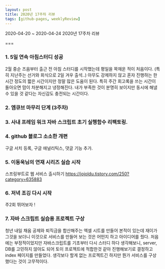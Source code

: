 ```yaml
---
layout: post
title: 2020년 17주차 리뷰
tags: [github-pages, weeklyReview]
---
```



2020-04-20 ~ 2020-04-24 2020년 17주차 리뷰

===
### 1. 5일 연속 아침스터디 성공
2월 중순 즈음부터 출근 전 아침 스터디를 시작했는데 평일을 꽉채운 적이 처음이다. (특히 지난주는 선거와 회식으로 2일 겨우 출석..)
아무도 강제하지 않고 혼자 진행하는 한시간 정도의 짧은 시간이지만 정말 많은 도움이 된다. 특히 주간 회고록을 쓰는 시간이 돌아오면 맘이 차분해지고 냉정해진다. 내가 부족한 것이 분명히 보이지만 동시에 해낼 수 있을 것 같다는 자신감도 충전되는 시간이다.


### 2. 엠큐브 마무리 단계 (3주차)


### 3. 사내 프레임 워크 자바 스크립트 초기 실행함수 리팩토링.


### 4. github 블로그 소소한 개편
구글 서치 등록, 구글 애널리틱스, 댓글 기능 추가.


### 5. 이동욱님의 연재 시리즈 실습 시작
스프링부트로 웹 서비스 출시하기 https://jojoldu.tistory.com/250?category=635883


### 6. 저녁 조깅 다시 시작
주2회 뛰어보자 !


### 7. 자바 스크립트 실습용 프로젝트 구상
청년 내일 채움 공제와 퇴직금을 합산해주는 엑셀 시트를 만들어 본적이 있는데 재이가 그것을 보더니 이것으로 서비스를 만들어 보는 것은 어떤지 하고 아이디어를 줬다. 처음에는 부정적이었지만 자바스크립트를 기초부터 다시 스터디 하다 생각해보니, server, DB를 고민하지 않아도 되어 토이 프로젝트에 적합한것 같아 진행해보기로 결정하고 index 페이지를 만들었다. 생각보다 할게 없는 프로젝트긴 하지만 뭔가 서비스를 구상했다는 것이 고무적이다.
